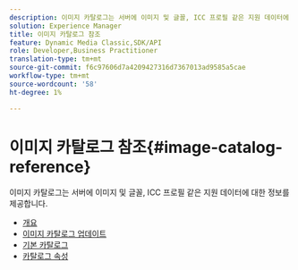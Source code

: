 ```yaml
---
description: 이미지 카탈로그는 서버에 이미지 및 글꼴, ICC 프로필 같은 지원 데이터에 대한 정보를 제공합니다.
solution: Experience Manager
title: 이미지 카탈로그 참조
feature: Dynamic Media Classic,SDK/API
role: Developer,Business Practitioner
translation-type: tm+mt
source-git-commit: f6c97606d7a4209427316d7367013ad9585a5cae
workflow-type: tm+mt
source-wordcount: '58'
ht-degree: 1%

---
```



# 이미지 카탈로그 참조{#image-catalog-reference}

이미지 카탈로그는 서버에 이미지 및 글꼴, ICC 프로필 같은 지원 데이터에 대한 정보를 제공합니다.

* [개요](/help/aem-is-ir-api/is-api/image-catalog/image-serving-api-ref/c-image-catalog-reference/c-overview/c-overview.md)
* [이미지 카탈로그 업데이트](/help/aem-is-ir-api/is-api/image-catalog/image-serving-api-ref/c-image-catalog-reference/c-overview/c-updating-image-catalogs.md)
* [기본 카탈로그](/help/aem-is-ir-api/is-api/image-catalog/image-serving-api-ref/c-image-catalog-reference/c-overview/c-default-catalog.md)
* [카탈로그 속성](/help/aem-is-ir-api/is-api/image-catalog/image-serving-api-ref/c-image-catalog-reference/c-overview/c-catalog-attributes/c-catalog-attributes.md)
